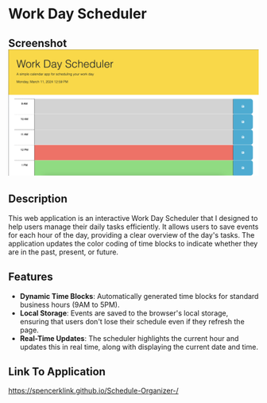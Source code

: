 # Work Day Scheduler

## Screenshot ![alt text](assets/images/scheduler.jpeg "screenshot of site")

## Description

This web application is an interactive Work Day Scheduler that I designed to help users manage their daily tasks efficiently. It allows users to save events for each hour of the day, providing a clear overview of the day's tasks. The application updates the color coding of time blocks to indicate whether they are in the past, present, or future.

## Features

- **Dynamic Time Blocks**: Automatically generated time blocks for standard business hours (9AM to 5PM).
- **Local Storage**: Events are saved to the browser's local storage, ensuring that users don't lose their schedule even if they refresh the page.
- **Real-Time Updates**: The scheduler highlights the current hour and updates this in real time, along with displaying the current date and time.

## Link To Application

https://spencerklink.github.io/Schedule-Organizer-/
